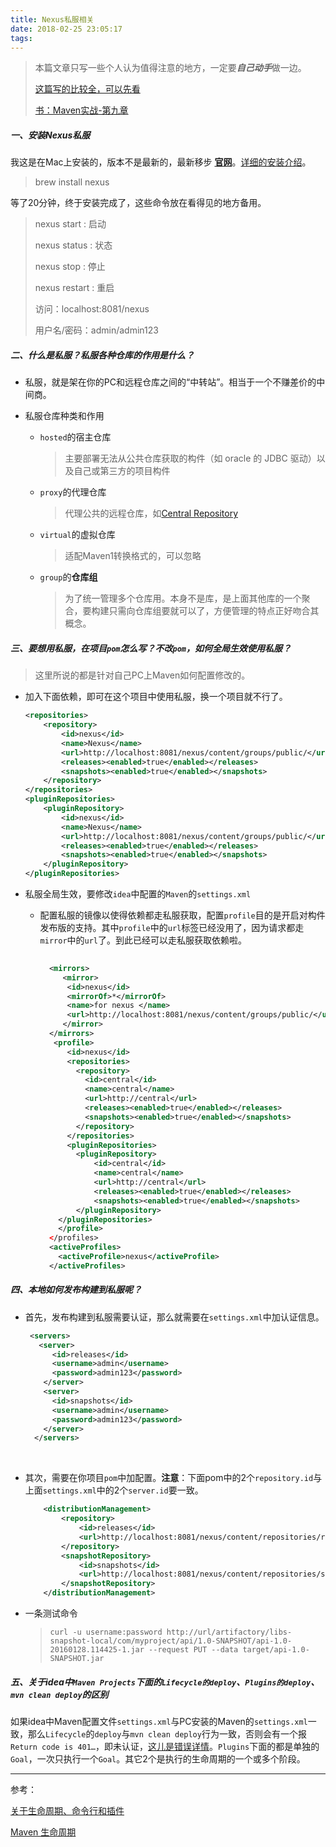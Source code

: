 ```yaml
---
title: Nexus私服相关
date: 2018-02-25 23:05:17
tags:
---
```




> 本篇文章只写一些个人认为值得注意的地方，一定要***自己动手***做一边。
>
> [这篇写的比较全，可以先看](https://www.jianshu.com/p/e4a3ab0298df)
>
> [书：Maven实战-第九章](https://pan.baidu.com/s/1ggDUH15)

##### 一、安装Nexus私服

我这是在Mac上安装的，版本不是最新的，最新移步 [**官网**](https://www.sonatype.com/download-oss-sonatype)。[详细的安装介绍](https://www.jianshu.com/p/e4a3ab0298df)。

> brew install nexus

等了20分钟，终于安装完成了，这些命令放在看得见的地方备用。

> nexus start : 启动
>
> nexus status : 状态
>
> nexus stop : 停止
>
> nexus restart : 重启
>
> 访问：localhost:8081/nexus
>
> 用户名/密码：admin/admin123

##### 二、什么是私服？私服各种仓库的作用是什么？

- 私服，就是架在你的PC和远程仓库之间的“中转站”。相当于一个不赚差价的中间商。

- 私服仓库种类和作用

  - `hosted`的宿主仓库

    > 主要部署无法从公共仓库获取的构件（如 oracle 的 JDBC 驱动）以及自己或第三方的项目构件

  - `proxy`的代理仓库

    > 代理公共的远程仓库，如[Central Repository](http://central.maven.org/maven2/)

  - `virtual`的虚拟仓库

    > 适配Maven1转换格式的，可以忽略

  - `group`的**仓库组**

    > 为了统一管理多个仓库用。本身不是库，是上面其他库的一个聚合，要构建只需向仓库组要就可以了，方便管理的特点正好吻合其概念。

##### 三、要想用私服，在项目`pom`怎么写？不改`pom`，如何全局生效使用私服？

> 这里所说的都是针对自己PC上Maven如何配置修改的。

- 加入下面依赖，即可在这个项目中使用私服，换一个项目就不行了。

  ```xml
  <repositories>
      <repository>
          <id>nexus</id>
          <name>Nexus</name>
          <url>http://localhost:8081/nexus/content/groups/public/</url>
          <releases><enabled>true</enabled></releases>
          <snapshots><enabled>true</enabled></snapshots>
      </repository>
  </repositories>
  <pluginRepositories>
      <pluginRepository>
          <id>nexus</id>
          <name>Nexus</name>
          <url>http://localhost:8081/nexus/content/groups/public/</url>
          <releases><enabled>true</enabled></releases>
          <snapshots><enabled>true</enabled></snapshots>
      </pluginRepository>
  </pluginRepositories>
  ```



- 私服全局生效，要修改`idea`中配置的`Maven`的`settings.xml`

  - 配置私服的镜像以使得依赖都走私服获取，配置`profile`目的是开启对构件发布版的支持。其中`profile`中的`url`标签已经没用了，因为请求都走`mirror`中的`url`了。到此已经可以走私服获取依赖啦。

    ```xml
     
      <mirrors>   
         <mirror>
          <id>nexus</id>
          <mirrorOf>*</mirrorOf>
          <name>for nexus </name>
          <url>http://localhost:8081/nexus/content/groups/public/</url>
         </mirror>
      </mirrors>
       <profile>
          <id>nexus</id>
          <repositories>
            <repository>
              <id>central</id>
              <name>central</name>
              <url>http://central</url>
              <releases><enabled>true</enabled></releases>
              <snapshots><enabled>true</enabled></snapshots>
            </repository>
          </repositories>
          <pluginRepositories>
            <pluginRepository>
                <id>central</id>
                <name>central</name>
                <url>http://central</url>
                <releases><enabled>true</enabled></releases>
                <snapshots><enabled>true</enabled></snapshots>
            </pluginRepository>
        </pluginRepositories>
        </profile>
      </profiles>
      <activeProfiles>
        <activeProfile>nexus</activeProfile>
      </activeProfiles>
    ```

##### 四、本地如何发布构建到私服呢？

- 首先，发布构建到私服需要认证，那么就需要在`settings.xml`中加认证信息。

  ```xml
   <servers>  
     <server>
        <id>releases</id>
        <username>admin</username>
        <password>admin123</password>
      </server>
      <server>
        <id>snapshots</id>
        <username>admin</username>
        <password>admin123</password>
      </server>
    </servers>
  ```

  ​


- 其次，需要在你项目`pom`中加配置。**注意**：下面pom中的2个`repository.id`与上面`settings.xml`中的2个`server.id`要一致。

  ```xml
      <distributionManagement>
          <repository>
              <id>releases</id>
              <url>http://localhost:8081/nexus/content/repositories/releases</url>
          </repository>
          <snapshotRepository>
              <id>snapshots</id>
              <url>http://localhost:8081/nexus/content/repositories/snapshots</url>
          </snapshotRepository>
      </distributionManagement>
  ```



- 一条测试命令

  > ```
  > curl -u username:password http://url/artifactory/libs-snapshot-local/com/myproject/api/1.0-SNAPSHOT/api-1.0-20160128.114425-1.jar --request PUT --data target/api-1.0-SNAPSHOT.jar 
  > ```

##### 五、关于idea中`Maven Projects`下面的`Lifecycle的deploy`、`Plugins的deploy`、`mvn clean deploy`的区别

如果idea中Maven配置文件`settings.xml`与PC安装的Maven的`settings.xml`一致，那么`Lifecycle`的`deploy`与`mvn clean deploy`行为一致，否则会有一个报`Return code is 401…`，即未认证，[这儿是错误详情](http://blog.csdn.net/happyteafriends/article/details/8174110)。`Plugins`下面的都是单独的`Goal`，一次只执行一个`Goal`。其它2个是执行的生命周期的一个或多个阶段。



---

参考：

[关于生命周期、命令行和插件](https://my.oschina.net/mzdbxqh/blog/849040)

[Maven 生命周期](https://www.jianshu.com/p/fd43b3d0fdb0)